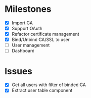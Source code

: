 # Milestones

- [x] Import CA
- [x] Support OAuth
- [x] Refactor certificate management
- [x] Bind/Unbind CA/SSL to user
- [ ] User management
- [ ] Dashboard

# Issues

- [x] Get all users with filter of binded CA
- [x] Extract user table component
